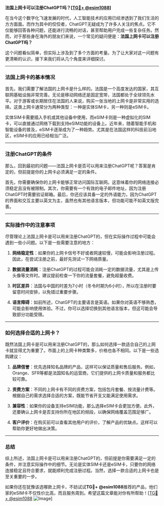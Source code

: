 **法国上网卡可以注册ChatGPT吗？[[TG💪+ @esim1088](https://t.me/s/esim1088)]**

在当今这个数字化飞速发展的时代，人工智能技术的应用已经渗透到了我们生活的方方面面。而作为其中的佼佼者，ChatGPT无疑成为了许多人关注的焦点。它不仅能够回答各种问题，还能进行流畅的对话，甚至帮助用户完成一些复杂任务。然而，对于那些身在海外的朋友们来说，一个常见的疑问便是：**法国上网卡可以注册ChatGPT吗？**

这个问题看似简单，但实际上涉及到了多个方面的考量。为了让大家对这一问题有更清晰的认识，接下来我们将从几个角度来详细探讨。

---

### 法国上网卡的基本情况

首先，我们需要了解法国的上网卡是什么样的。法国是一个高度发达的国家，其互联网基础设施非常完善。无论是移动网络还是固定宽带，法国都处于全球领先水平。对于游客或长期居住在法国的人来说，购买一张当地的上网卡是非常实用的选择。这类上网卡通常分为两种类型：一种是实体SIM卡，另一种则是eSIM卡。

实体SIM卡需要插入手机或其他设备中使用，而eSIM卡则是一种虚拟化的SIM卡，可以直接通过网络下载到支持eSIM功能的设备上。近年来，随着智能手机和智能设备的普及，eSIM卡逐渐成为了一种趋势。尤其是在法国这样的科技前沿地区，eSIM卡的应用已经相当广泛。

---

### 注册ChatGPT的条件

那么，回到最初的问题——法国上网卡是否可以用来注册ChatGPT呢？答案是肯定的，但前提是你的上网卡必须满足一定的条件。

首先，你需要确保你的上网卡能够正常访问国际互联网。这意味着你的网络连接必须稳定且没有被限制。其次，你需要有一个有效的电子邮件地址，因为注册ChatGPT时需要验证邮箱。最后，你还应该具备一定的外语能力，因为ChatGPT的界面和交互主要以英文为主，虽然也有其他语言版本，但功能可能不如英文版完善。

---

### 实际操作中的注意事项

尽管理论上法国上网卡是可以用来注册ChatGPT的，但在实际操作过程中可能会遇到一些小问题。以下是一些需要注意的地方：

1. **网络稳定性**：如果你的上网卡信号不好或者网速较慢，可能会影响注册过程。因此，在尝试注册之前，最好先测试一下网络质量。
   
2. **数据流量消耗**：注册ChatGPT的过程可能会消耗一定的数据流量，尤其是上传头像等文件时。建议提前检查一下你的流量套餐，避免超量收费。

3. **时区差异**：法国与中国的时差为7小时（冬令时期为6小时），所以在注册时要留意时间安排，以免错过重要步骤。

4. **语言障碍**：如前所述，ChatGPT的主要语言是英语。如果你对英语不够熟悉，可能会影响使用体验。不过，你可以选择切换到其他语言版本，但这可能会导致部分功能受限。

---

### 如何选择合适的上网卡？

既然法国上网卡是可以用来注册ChatGPT的，那么如何选择一款适合自己的上网卡就显得尤为重要了。市面上的上网卡种类繁多，价格也各不相同。以下是一些选购建议：

1. **品牌信誉**：优先选择知名品牌的产品，这样可以保证质量和售后服务。例如，Orange、SFR等都是法国知名的运营商，它们提供的上网卡质量和服务都比较可靠。

2. **资费方案**：不同的上网卡有不同的资费方案，包括包月套餐、按流量计费等。根据自己的需求选择合适的方案，既能节省开支又能满足使用需求。

3. **兼容性**：如果你的设备支持eSIM功能，那么选择eSIM卡会更加方便。此外，还要确认上网卡是否支持你所在地区的频段，以确保网络覆盖范围足够广。

4. **客户评价**：在购买前可以查看其他用户的评价，了解产品的优缺点。这样可以帮助你更好地做出决策。

---

### 总结

综上所述，法国上网卡是可以用来注册ChatGPT的，但前提是你需要满足一定的条件，并注意实际操作中的细节。无论是实体SIM卡还是eSIM卡，只要你的网络连接稳定且符合要求，就能顺利完成注册过程。当然，选择一款合适的上网卡也是至关重要的一步。

如果你还在犹豫该选哪款上网卡，不妨试试**TG💪+ @esim1088**推荐的产品，他们家的eSIM卡不仅性价比高，而且服务周到。希望这篇文章能对你有所帮助！[[TG💪+ @esim1088](https://t.me/s/esim1088) ![Image](https://i.postimg.cc/4NQfJmqS/Snipaste-2025-05-13-00-14-12.png)]